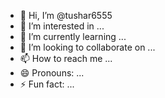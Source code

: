 - 👋 Hi, I’m @tushar6555
- 👀 I’m interested in ...
- 🌱 I’m currently learning ...
- 💞️ I’m looking to collaborate on ...
- 📫 How to reach me ...
- 😄 Pronouns: ...
- ⚡ Fun fact: ...

<!---
tushar6555/tushar6555 is a ✨ special ✨ repository because its `README.md` (this file) appears on your GitHub profile.
You can click the Preview link to take a look at your changes
password crack
open@wlan setting

